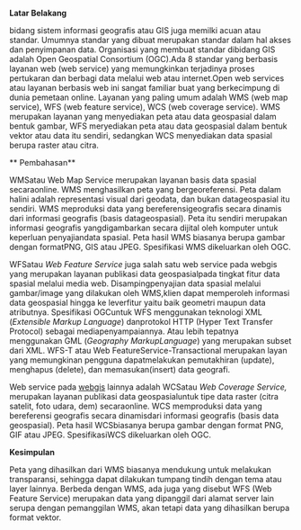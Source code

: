 **Latar Belakang**

bidang sistem informasi geografis atau GIS juga memilki acuan atau standar. Umumnya standar yang dibuat merupakan standar dalam hal akses dan penyimpanan data. Organisasi yang membuat standar dibidang GIS adalah Open Geospatial Consortium (OGC).Ada 8 standar yang berbasis layanan web (web service) yang memungkinkan terjadinya proses pertukaran dan berbagi data melalui web atau internet.Open web services atau layanan berbasis web ini sangat familiar buat yang berkecimpung di dunia pemetaan online. Layanan yang paling umum adalah WMS (web map service), WFS (web feature service), WCS (web coverage service). WMS merupakan layanan yang menyediakan peta atau data geospasial dalam bentuk gambar, WFS meryediakan peta atau data geospasial dalam bentuk vektor atau data itu sendiri, sedangkan WCS menyediakan data spasial berupa raster atau citra.

** Pembahasan**

WMSatau Web Map Service merupakan layanan basis data spasial secaraonline. WMS menghasilkan peta yang bergeoreferensi. Peta dalam halini adalah representasi visual dari geodata, dan bukan datageospasial itu sendiri. WMS meproduksi data yang bereferensigeografis secara dinamis dari informasi geografis (basis datageospasial). Peta itu sendiri merupakan informasi geografis yangdigambarkan secara dijital oleh komputer untuk keperluan penyajiandata spasial. Peta hasil WMS biasanya berupa gambar dengan formatPNG, GIS atau JPEG. Spesifikasi WMS dikeluarkan oleh OGC.

WFSatau _Web Feature Service_ juga salah satu web service pada webgis yang merupakan layanan publikasi data geospasialpada tingkat fitur data spasial melalui media web. Disampingpenyajian data spasial melalui gambar/image yang dilakukan oleh WMS,klien dapat memperoleh informasi data geospasial hingga ke leverfitur yaitu baik geometri maupun data atributnya. Spesifikasi OGCuntuk WFS menggunakan teknologi XML (_Extensible Markup Language_) danprotokol HTTP (Hyper Text Transfer Protocol) sebagai mediapenyampaiannya. Atau lebih tepatnya menggunakan GML (_Geography MarkupLanguage_) yang merupakan subset dari XML. WFS-T atau Web FeatureService-Transactional merupakan layan yang memungkinan pengguna dapatmelakukan pemutakhiran (update), menghapus (delete), dan memasukan(insert) data geografi.

Web service pada  [webgis](https://amilna.inweb.id/hal/4-WebGIS/) lainnya adalah WCSatau _Web Coverage Service,_ merupakan layanan publikasi data geospasialuntuk tipe data raster (citra satelit, foto udara, dem) secaraonline. WCS memproduksi data yang bereferensi geografis secara dinamisdari informasi geografis (basis data geospasial). Peta hasil WCSbiasanya berupa gambar dengan format PNG, GIF atau JPEG. SpesifikasiWCS dikeluarkan oleh OGC.

**Kesimpulan**

Peta yang dihasilkan dari WMS biasanya mendukung untuk melakukan transparansi, sehingga dapat dilakukan tumpang tindih dengan tema atau layer lainnya. Berbeda dengan WMS, ada juga yang disebut WFS (Web Feature Service) merupakan data yang dipanggil dari alamat server lain serupa dengan pemanggilan WMS, akan tetapi data yang dihasilkan berupa format vektor.
